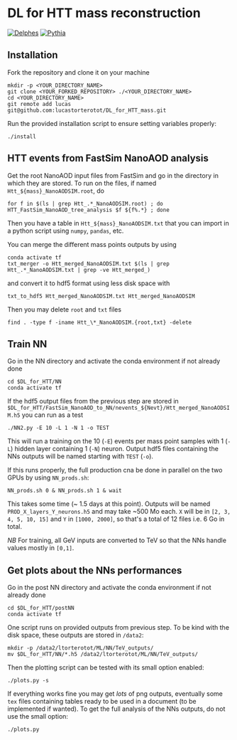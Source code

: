 # DL for HTT mass reconstruction

[![Delphes](https://img.shields.io/badge/Delphes-3.4.2-red.svg)](https://cp3.irmp.ucl.ac.be/projects/delphes)
[![Pythia](https://img.shields.io/badge/Pythia-8.235-blue.svg)](http://home.thep.lu.se/Pythia/)

## Installation

Fork the repository and clone it on your machine
```
mkdir -p <YOUR_DIRECTORY_NAME>
git clone <YOUR_FORKED_REPOSITORY> ./<YOUR_DIRECTORY_NAME>
cd <YOUR_DIRECTORY_NAME>
git remote add lucas git@github.com:lucastorterotot/DL_for_HTT_mass.git
```
Run the provided installation script to ensure setting variables properly:
```
./install
```

## HTT events from FastSim NanoAOD analysis
Get the root NanoAOD input files from  FastSim and go in the directory in which they are stored.
To run on the files, if named `Htt_${mass}_NanoAODSIM.root`, do
```
for f in $(ls | grep Htt_.*_NanoAODSIM.root) ; do HTT_FastSim_NanoAOD_tree_analysis $f ${f%.*} ; done
```
Then you have a table in `Htt_${mass}_NanoAODSIM.txt` that you can import in a python script using `numpy`, `pandas`, etc.

You can merge the different mass points outputs by using
```
conda activate tf
txt_merger -o Htt_merged_NanoAODSIM.txt $(ls | grep Htt_.*_NanoAODSIM.txt | grep -ve Htt_merged_)
```
and convert it to hdf5 format using less disk space with
```
txt_to_hdf5 Htt_merged_NanoAODSIM.txt Htt_merged_NanoAODSIM
```
Then you may delete `root` and `txt` files
```
find . -type f -iname Htt_\*_NanoAODSIM.{root,txt} -delete
```

## Train NN
Go in the NN directory and activate the conda environment if not already done
```
cd $DL_for_HTT/NN
conda activate tf
```
If the hdf5 output files from the previous step are stored in `$DL_for_HTT/FastSim_NanoAOD_to_NN/nevents_${Nevt}/Htt_merged_NanoAODSIM.h5` you can run as a test
```
./NN2.py -E 10 -L 1 -N 1 -o TEST
```
This will run a training on the 10 (`-E`) events per mass point samples with 1 (`-L`) hidden layer containing 1 (`-N`) neuron. Output hdf5 files containing the NNs outputs will be named starting with `TEST` (`-o`).

If this runs properly, the full production cna be done in parallel on the two GPUs by using `NN_prods.sh`:
```
NN_prods.sh 0 & NN_prods.sh 1 & wait
```
This takes some time (~ 1.5 days at this point).
Outputs will be named `PROD_X_layers_Y_neurons.h5` and may take ~500 Mo each.
`X` will be in `[2, 3, 4, 5, 10, 15]` and `Y` in `[1000, 2000]`, so that's a total of 12 files i.e. 6 Go in total.

_NB_ For training, all GeV inputs are converted to TeV so that the NNs handle values mostly in `[0,1]`.

## Get plots about the NNs performances
Go in the post NN directory and activate the conda environment if not already done
```
cd $DL_for_HTT/postNN
conda activate tf
```
One script runs on provided outputs from previous step. To be kind with the disk space, these outputs are stored in `/data2`:
```
mkdir -p /data2/ltorterotot/ML/NN/TeV_outputs/
mv $DL_for_HTT/NN/*.h5 /data2/ltorterotot/ML/NN/TeV_outputs/
```
Then the plotting script can be tested with its small option enabled:
```
./plots.py -s
```
If everything works fine you may get *lots* of png outputs, eventually some `tex` files containing tables ready to be used in a document (to be implemented if wanted).
To get the full analysis of the NNs outputs, do not use the small option:
```
./plots.py
```